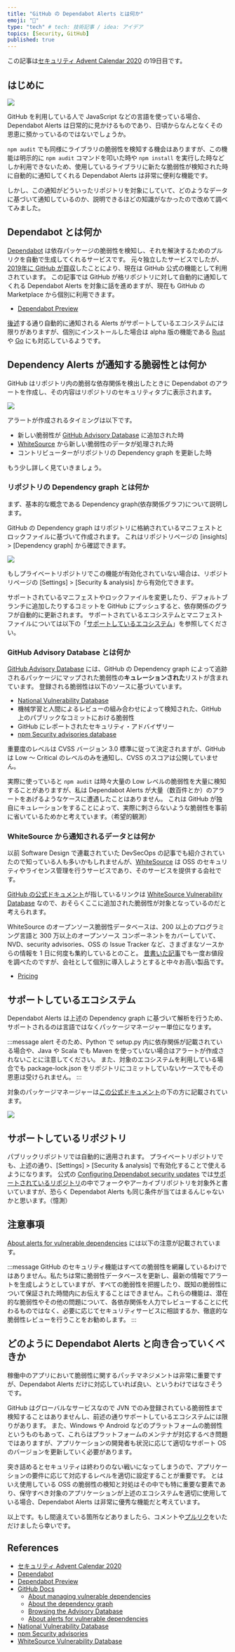 ```yaml
---
title: "GitHub の Dependabot Alerts とは何か"
emoji: "🤔"
type: "tech" # tech: 技術記事 / idea: アイデア
topics: [Security, GitHub]
published: true
---
```


この記事は[セキュリティ Advent Calendar 2020](https://qiita.com/advent-calendar/2020/security) の19日目です。

## はじめに

![](https://storage.googleapis.com/zenn-user-upload/brcdms04eyeqop5lm2ja3uzdwu4p)

GitHub を利用している人で JavaScript などの言語を使っている場合、Dependabot Alerts は日常的に見かけるものであり、日頃からなんとなくその恩恵に預かっているのではないでしょうか。

`npm audit` でも同様にライブラリの脆弱性を検知する機会はありますが、この機能は明示的に `npm audit` コマンドを叩いた時や `npm install` を実行した時などしか利用できないため、使用しているライブラリに新たな脆弱性が検知された時に自動的に通知してくれる Dependabot Alerts は非常に便利な機能です。

しかし、この通知がどういったリポジトリを対象にしていて、どのようなデータに基づいて通知しているのか、説明できるほどの知識がなかったので改めて調べてみました。

## Dependabot とは何か

[Dependabot](https://dependabot.com/) は依存パッケージの脆弱性を検知し、それを解決するためのプルリクを自動で生成してくれるサービスです。
元々独立したサービスでしたが、[2019年に GitHub が買収](https://dependabot.com/blog/hello-github/)したことにより、現在は GitHub 公式の機能として利用されています。
この記事では GitHub が格リポジトリに対して自動的に通知してくれる Dependabot Alerts を対象に話を進めますが、現在も GitHub の Marketplace から個別に利用できます。

- [Dependabot Preview](https://github.com/marketplace/dependabot-preview)

[後述](#サポートしているエコシステム)する通り自動的に通知される Alerts がサポートしているエコシステムには限りがありますが、個別にインストールした場合は alpha 版の機能である [Rust](https://dependabot.com/rust/) や [Go](https://dependabot.com/go/) にも対応しているようです。


## Dependency Alerts が通知する脆弱性とは何か

GitHub はリポジトリ内の脆弱な依存関係を検出したときに Dependabot のアラートを作成し、その内容はリポジトリのセキュリティタブに表示されます。

![](https://storage.googleapis.com/zenn-user-upload/dy54fbpz3lx5zxkk1ur7bdyp294i)

アラートが作成されるタイミングは以下です。

- 新しい脆弱性が [GitHub Advisory Database](https://github.com/advisories) に追加された時
- [WhiteSource](https://www.whitesourcesoftware.com/vulnerability-database/) から新しい脆弱性のデータが処理された時
- コントリビューターがリポジトリの Dependency graph を更新した時

もう少し詳しく見ていきましょう。

### リポジトリの Dependency graph とは何か

まず、基本的な概念である Dependency graph(依存関係グラフ)について説明します。

GitHub の Dependency graph はリポジトリに格納されているマニフェストとロックファイルに基づいて作成されます。
これはリポジトリページの [insights] > [Dependency graph] から確認できます。

![](https://storage.googleapis.com/zenn-user-upload/7fxp4xye4h99mb40pkpj29xxoik7)

もしプライベートリポジトリでこの機能が有効化されていない場合は、リポジトリページの [Settings] > [Security & analysis] から有効化できます。

サポートされているマニフェストやロックファイルを変更したり、デフォルトブランチに追加したりするコミットを GitHub にプッシュすると、依存関係のグラフが自動的に更新されます。
サポートされているエコシステムとマニフェストファイルについては以下の「[サポートしているエコシステム](#サポートしているエコシステム)」を参照してください。

### GitHub Advisory Database とは何か

[GitHub Advisory Database](https://github.com/advisories) には、GitHub の Dependency graph によって追跡されるパッケージにマップされた脆弱性の**キュレーションされた**リストが含まれています。
登録される脆弱性は以下のソースに基づいています。

- [National Vulnerability Database](https://nvd.nist.gov/)
- 機械学習と人間によるレビューの組み合わせによって検知された、GitHub 上のパブリックなコミットにおける脆弱性
- GitHub にレポートされたセキュリティ・アドバイザリー
- [npm Security advisories database](https://www.npmjs.com/advisories)

重要度のレベルは CVSS バージョン 3.0 標準に従って決定されますが、GitHub は Low 〜 Critical のレベルのみを通知し、CVSS のスコアは公開していません。

実際に使っていると `npm audit` は時々大量の Low レベルの脆弱性を大量に検知することがありますが、私は Dependabot Alerts が大量（数百件とか）のアラートをあげるようなケースに遭遇したことはありません。
これは GitHub が独自にキュレーションをすることによって、実際に刺さらないような脆弱性を事前に省いているためかと考えています。（希望的観測）

### WhiteSource から通知されるデータとは何か

以前 Software Design で連載されていた DevSecOps の記事でも紹介されていたので知っている人も多いかもしれませんが、[WhiteSource](https://www.whitesourcesoftware.com/) は OSS のセキュリティやライセンス管理を行うサービスであり、そのサービスを提供する会社です。

[GitHub の公式ドキュメント](https://docs.github.com/ja/free-pro-team@latest/github/managing-security-vulnerabilities/about-alerts-for-vulnerable-dependencies#detection-of-vulnerable-dependencies)が指しているリンクは [WhiteSource Vulnerability Database](https://www.whitesourcesoftware.com/vulnerability-database/#) なので、おそらくここに追加された脆弱性が対象となっているのだと考えられます。

WhiteSource のオープンソース脆弱性データベースは、200 以上のプログラミング言語と 300 万以上のオープンソース コンポーネントをカバーしていて、NVD、security advisories、OSS の Issue Tracker など、さまざまなソースからの情報を 1 日に何度も集約しているとのこと。
[昔書いた記事](https://qiita.com/yuuhu04/items/b2851dedfaa59d634b65)でも一度お値段を調べたのですが、会社として個別に導入しようとすると中々お高い製品です。
- [Pricing](https://www.whitesourcesoftware.com/whitesource-pricing/)

## サポートしているエコシステム

Dependabot Alerts は上述の Dependency graph に基づいて解析を行うため、サポートされるのは言語ではなくパッケージマネージャー単位になります。

:::message alert
そのため、Python で setup.py 内に依存関係が記載されている場合や、Java や Scala でも Maven を使っていない場合はアラートが作成されないことに注意してください。
また、対象のエコシステムを利用している場合でも package-lock.json をリポジトリにコミットしていないケースでもその恩恵は受けられません。
:::

対象のパッケージマネージャーは[この公式ドキュメント](https://docs.github.com/ja/free-pro-team@latest/github/visualizing-repository-data-with-graphs/about-the-dependency-graph)の下の方に記載されています。

![](https://storage.googleapis.com/zenn-user-upload/z95q1tpixbh7iw15q5i5j0eoby2p)

## サポートしているリポジトリ

パブリックリポジトリでは自動的に適用されます。
プライベートリポジトリでも、上述の通り、[Settings] > [Security & analysis] で有効化することで使えるようになります。
公式の [Configuring Dependabot security updates](https://docs.github.com/ja/free-pro-team@latest/github/managing-security-vulnerabilities/configuring-dependabot-security-updates) では[サポートされているリポジトリ](https://docs.github.com/ja/free-pro-team@latest/github/managing-security-vulnerabilities/configuring-dependabot-security-updates#%E3%82%B5%E3%83%9D%E3%83%BC%E3%83%88%E3%81%95%E3%82%8C%E3%81%A6%E3%81%84%E3%82%8B%E3%83%AA%E3%83%9D%E3%82%B8%E3%83%88%E3%83%AA)の中でフォークやアーカイブリポジトリを対象外と書いていますが、恐らく Dependabot Alerts も同じ条件が当てはまるんじゃないかと思います。（憶測）

## 注意事項

[About alerts for vulnerable dependencies](https://docs.github.com/ja/free-pro-team@latest/github/managing-security-vulnerabilities/about-alerts-for-vulnerable-dependencies) には以下の注意が記載されています。

:::message
GitHub のセキュリティ機能はすべての脆弱性を網羅しているわけではありません。私たちは常に脆弱性データベースを更新し、最新の情報でアラートを生成しようとしていますが、すべての脆弱性を把握したり、既知の脆弱性について保証された時間内にお伝えすることはできません。これらの機能は、潜在的な脆弱性やその他の問題について、各依存関係を人力でレビューすることに代わるものではなく、必要に応じてセキュリティサービスに相談するか、徹底的な脆弱性レビューを行うことをお勧めします。
:::

## どのように Dependabot Alerts と向き合っていくべきか

稼働中のアプリにおいて脆弱性に関するパッチマネジメントは非常に重要ですが、Dependabot Alerts だけに対応していれば良い、というわけではなさそうです。

GitHub はグローバルなサービスなので JVN でのみ登録されている脆弱性まで検知することはありませんし、前述の通りサポートしているエコシステムには限りがあります。
また、Windows や Android などのプラットフォームの脆弱性というものもあって、これらはプラットフォームのメンテナが対応するべき問題ではありますが、アプリケーションの開発者も状況に応じて適切なサポート OS のバージョンを更新していく必要があります。

突き詰めるとセキュリティは終わりのない戦いになってしまうので、アプリケーションの要件に応じて対応するレベルを適切に設定することが重要です。
とはいえ使用している OSS の脆弱性の検知と対処はその中でも特に重要な要素であり、保守すべき対象のアプリケーションが上述のエコシステムを適切に使用している場合、Dependabot Alerts は非常に優秀な機能だと考えています。

以上です。もし間違えている箇所などありましたら、コメントや[プルリク](https://github.com/fujiokayu/zenn-contents)をいただけましたら幸いです。

## References

- [セキュリティ Advent Calendar 2020](https://qiita.com/advent-calendar/2020/security)
- [Dependabot](https://dependabot.com/)
- [Dependabot Preview](https://github.com/marketplace/dependabot-preview)
- [GitHub Docs](https://docs.github.com/ja)
  - [About managing vulnerable dependencies](https://docs.github.com/ja/free-pro-team@latest/github/managing-security-vulnerabilities/about-managing-vulnerable-dependencies)
  - [About the dependency graph](https://docs.github.com/ja/free-pro-team@latest/github/visualizing-repository-data-with-graphs/about-the-dependency-graph)
  - [Browsing the Advisory Database](https://docs.github.com/ja/free-pro-team@latest/github/managing-security-vulnerabilities/browsing-security-vulnerabilities-in-the-github-advisory-database)
  - [About alerts for vulnerable dependencies](https://docs.github.com/ja/free-pro-team@latest/github/managing-security-vulnerabilities/about-alerts-for-vulnerable-dependencies)
- [National Vulnerability Database](https://nvd.nist.gov/)
- [npm Security advisories](https://www.npmjs.com/advisories)
- [WhiteSource Vulnerability Database](https://www.whitesourcesoftware.com/vulnerability-database/)